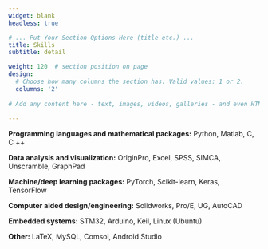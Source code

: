 ```yaml
---
widget: blank
headless: true

# ... Put Your Section Options Here (title etc.) ...
title: Skills
subtitle: detail

weight: 120  # section position on page
design:
  # Choose how many columns the section has. Valid values: 1 or 2.
  columns: '2'
  
# Add any content here - text, images, videos, galleries - and even HTML code!
  
---
```



**Programming languages and mathematical packages:** Python, Matlab, C, C ++

**Data analysis and visualization:** OriginPro, Excel, SPSS, SIMCA, Unscramble, GraphPad

**Machine/deep learning packages:** PyTorch, Scikit-learn, Keras, TensorFlow

**Computer aided design/engineering:** Solidworks, Pro/E, UG, AutoCAD

**Embedded systems:** STM32, Arduino, Keil, Linux (Ubuntu)

**Other:** LaTeX, MySQL, Comsol, Android Studio


